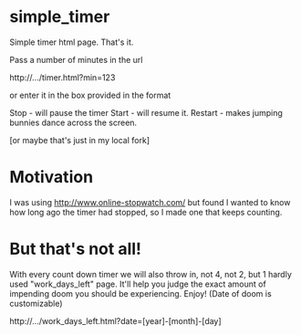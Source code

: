 simple_timer
============

Simple timer html page. That's it.

Pass a number of minutes in the url 

http://.../timer.html?min=123

or enter it in the box provided in the format

[hours]:[mins]:[seconds]

Stop - will pause the timer
Start - will resume it.
Restart - makes jumping bunnies dance across the screen.

[or maybe that's just in my local fork]

Motivation
==========

I was using http://www.online-stopwatch.com/ but found I wanted to know how long ago the timer had stopped, so I made one that keeps counting.

But that's not all!
==============

With every count down timer we will also throw in, not 4, not 2, but 1 hardly used "work_days_left" page. It'll help you judge the exact amount of impending doom you should be experiencing.  Enjoy!  (Date of doom is customizable)

http://.../work_days_left.html?date=[year]-[month]-[day]
